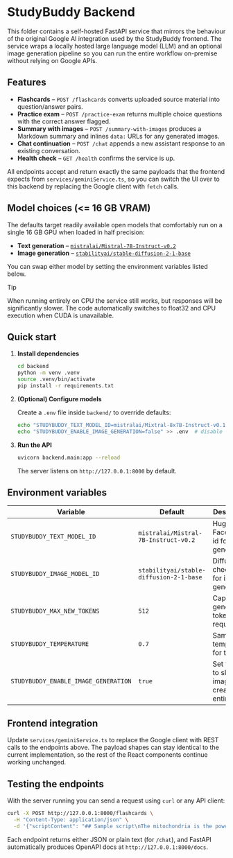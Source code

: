 # StudyBuddy Backend

This folder contains a self-hosted FastAPI service that mirrors the behaviour of the original Google AI integration used by the StudyBuddy frontend.  The service wraps a locally hosted large language model (LLM) and an optional image generation pipeline so you can run the entire workflow on-premise without relying on Google APIs.

## Features

- **Flashcards** – `POST /flashcards` converts uploaded source material into question/answer pairs.
- **Practice exam** – `POST /practice-exam` returns multiple choice questions with the correct answer flagged.
- **Summary with images** – `POST /summary-with-images` produces a Markdown summary and inlines `data:` URLs for any generated images.
- **Chat continuation** – `POST /chat` appends a new assistant response to an existing conversation.
- **Health check** – `GET /health` confirms the service is up.

All endpoints accept and return exactly the same payloads that the frontend expects from `services/geminiService.ts`, so you can switch the UI over to this backend by replacing the Google client with `fetch` calls.

## Model choices (<= 16 GB VRAM)

The defaults target readily available open models that comfortably run on a single 16 GB GPU when loaded in half precision:

- **Text generation** – [`mistralai/Mistral-7B-Instruct-v0.2`](https://huggingface.co/mistralai/Mistral-7B-Instruct-v0.2)
- **Image generation** – [`stabilityai/stable-diffusion-2-1-base`](https://huggingface.co/stabilityai/stable-diffusion-2-1-base)

You can swap either model by setting the environment variables listed below.

> [!TIP]
> When running entirely on CPU the service still works, but responses will be significantly slower.  The code automatically switches to float32 and CPU execution when CUDA is unavailable.

## Quick start

1. **Install dependencies**

   ```bash
   cd backend
   python -m venv .venv
   source .venv/bin/activate
   pip install -r requirements.txt
   ```

2. **(Optional) Configure models**

   Create a `.env` file inside `backend/` to override defaults:

   ```bash
   echo "STUDYBUDDY_TEXT_MODEL_ID=mistralai/Mixtral-8x7B-Instruct-v0.1" >> .env
   echo "STUDYBUDDY_ENABLE_IMAGE_GENERATION=false" >> .env  # disable the image pipeline
   ```

3. **Run the API**

   ```bash
   uvicorn backend.main:app --reload
   ```

   The server listens on `http://127.0.0.1:8000` by default.

## Environment variables

| Variable | Default | Description |
| --- | --- | --- |
| `STUDYBUDDY_TEXT_MODEL_ID` | `mistralai/Mistral-7B-Instruct-v0.2` | Hugging Face model id for text generation. |
| `STUDYBUDDY_IMAGE_MODEL_ID` | `stabilityai/stable-diffusion-2-1-base` | Diffusers checkpoint for image generation. |
| `STUDYBUDDY_MAX_NEW_TOKENS` | `512` | Cap on generated tokens per request. |
| `STUDYBUDDY_TEMPERATURE` | `0.7` | Sampling temperature for the LLM. |
| `STUDYBUDDY_ENABLE_IMAGE_GENERATION` | `true` | Set to `false` to skip image creation entirely. |

## Frontend integration

Update `services/geminiService.ts` to replace the Google client with REST calls to the endpoints above.  The payload shapes can stay identical to the current implementation, so the rest of the React components continue working unchanged.

## Testing the endpoints

With the server running you can send a request using `curl` or any API client:

```bash
curl -X POST http://127.0.0.1:8000/flashcards \
  -H "Content-Type: application/json" \
  -d '{"scriptContent": "## Sample script\nThe mitochondria is the powerhouse of the cell."}'
```

Each endpoint returns either JSON or plain text (for `/chat`), and FastAPI automatically produces OpenAPI docs at `http://127.0.0.1:8000/docs`.

